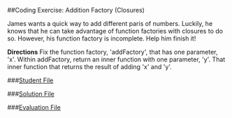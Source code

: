 ##Coding Exercise: Addition Factory (Closures)

James wants a quick way to add different paris of numbers. Luckily, he knows that he can take advantage of function factories with closures to do so. However, his function factory is incomplete. Help him finish it!

**Directions**
Fix the function factory, 'addFactory', that has one parameter, 'x'. Within addFactory, return an inner function with one parameter, 'y'. That inner function that returns the result of adding 'x' and 'y'.


###[Student File](./student.js)

###[Solution File]('./solution.js')

###[Evaluation File]('./evaluate.js')
